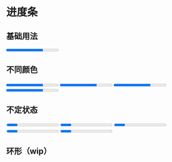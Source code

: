 # 进度条

## 基础用法

<div>
  <progress class="progress" value="70" max="100"></progress>
</div>

## 不同颜色

<div>
  <progress class="progress progress-info" value="70" max="100"></progress>
  <progress class="progress progress-success" value="70" max="100"></progress>
  <progress class="progress progress-warning" value="70" max="100"></progress>
  <progress class="progress progress-error" value="70" max="100"></progress>
</div>

## 不定状态

<div>
  <progress class="progress"></progress>
  <progress class="progress progress-info"></progress>
  <progress class="progress progress-success"></progress>
  <progress class="progress progress-warning"></progress>
  <progress class="progress progress-error"></progress>
</div>

## 环形（wip）

<div></div>
